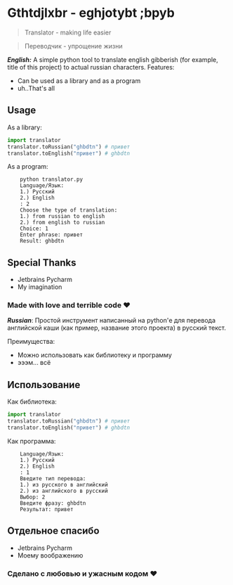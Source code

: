 # Gthtdjlxbr - eghjotybt ;bpyb
> Translator - making life easier

> Переводчик - упрощение жизни

***English:***
A simple python tool to translate english gibberish (for example, title of this project) to actual russian characters.
Features:
- Can be used as a library and as a program
- uh..That's all
## Usage
As a library:
```python
import translator
translator.toRussian("ghbdtn") # привет
translator.toEnglish("привет") # ghbdtn
```
As a program:

        python translator.py
        Language/Язык:
        1.) Русский
        2.) English
        : 2
        Choose the type of translation:
        1.) from russian to english
        2.) from english to russian
        Choice: 1
        Enter phrase: привет
        Result: ghbdtn

## Special Thanks
- Jetbrains Pycharm
- My imagination

### Made with love and terrible code &hearts;

***Russian***:
Простой инструмент написанный на python'е для перевода английской каши (как пример, название этого проекта) в русский текст.

Преимущества:
- Можно использовать как библиотеку и программу
- эээм... всё
## Использование
Как библиотека:
```python
import translator
translator.toRussian("ghbdtn") # привет
translator.toEnglish("привет") # ghbdtn
```
Как программа:

        Language/Язык:
        1.) Русский
        2.) English
        : 1
        Введите тип перевода:
        1.) из русского в английский
        2.) из английского в русский
        Выбор: 2
        Введите фразу: ghbdtn
        Результат: привет


## Отдельное спасибо
- Jetbrains Pycharm
- Моему воображению

### Сделано с любовью и ужасным кодом &hearts;
